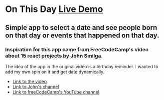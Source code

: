 # On This Day [Live Demo](https://on-this-day.netlify.app/)

## Simple app to select a date and see people born on that day or events that happened on that day.

### Inspiration for this app came from FreeCodeCamp's video about 15 react projects by John Smilga.

The idea of the app in the original video is a birthday reminder.
I wanted to add my own spin on it and get date dynamically.

- [Link to the video](https://www.youtube.com/watch?v=a_7Z7C_JCyo)
- [Link to John's channel](https://www.youtube.com/codingaddict)
- [Link to freeCodeCamp's YouTube channel](https://www.youtube.com/channel/UC8butISFwT-Wl7EV0hUK0BQ)